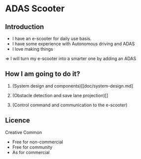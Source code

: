 # ADAS Scooter

## Introduction

- I have an e-scooter for daily use basis.
- I have some experience with Autonomous driving and ADAS
- I love making things

=> I will turn my e-scooter into a smarter one by adding an ADAS


## How I am going to do it?

1. (System design and components)[[doc/system-design.md]

2. (Obstacle detection and save lane projection)[]

3. (Control command and communication to the e-scooter)


## Licence

Creative Common
- Free for non-commercial
- Free for community
- As for commercial
